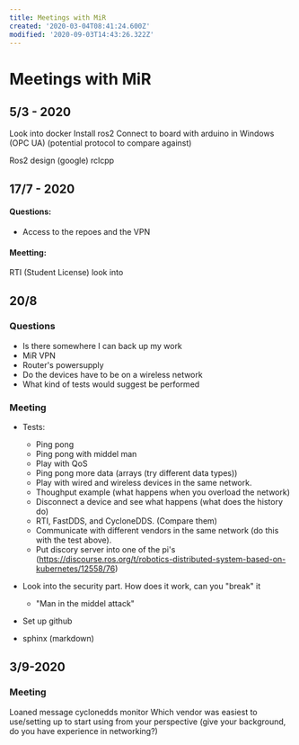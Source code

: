 ```yaml
---
title: Meetings with MiR
created: '2020-03-04T08:41:24.600Z'
modified: '2020-09-03T14:43:26.322Z'
---
```


# Meetings with MiR

## 5/3 - 2020
Look into docker
Install ros2 
Connect to board with arduino in Windows
(OPC UA) (potential protocol to compare against)

Ros2 design (google)
rclcpp

## 17/7 - 2020
#### Questions:
- Access to the repoes and the VPN

#### Meetting:
RTI (Student License) look into

## 20/8
### Questions
- Is there somewhere I can back up my work
- MiR VPN
- Router's powersupply
- Do the devices have to be on a wireless network
- What kind of tests would suggest be performed

### Meeting
 - Tests:
    - Ping pong
    - Ping pong with middel man
    - Play with QoS
    - Ping pong more data (arrays (try different data types))
    - Play with wired and wireless devices in the same network.
    - Thoughput example (what happens when you overload the network)
    - Disconnect a device and see what happens (what does the history do)
    - RTI, FastDDS, and CycloneDDS. (Compare them)
    - Communicate with different vendors in the same network (do this with the test above).
    - Put discory server into one of the pi's (https://discourse.ros.org/t/robotics-distributed-system-based-on-kubernetes/12558/76)

  - Look into the security part. How does it work, can you "break" it
    - "Man in the middel attack"

  - Set up github
  - sphinx (markdown)

## 3/9-2020

### Meeting
Loaned message
cyclonedds monitor
Which vendor was easiest to use/setting up to start using from your perspective (give your background, do you have experience in networking?)

